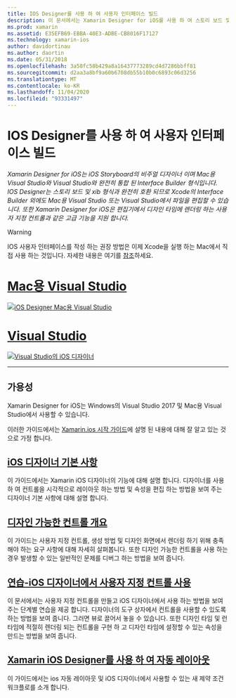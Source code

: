 ```yaml
---
title: IOS Designer를 사용 하 여 사용자 인터페이스 빌드
description: 이 문서에서는 Xamarin Designer for iOS를 사용 하 여 스토리 보드 및 xib 파일을 사용 하 여 앱의 사용자 인터페이스를 빌드하는 방법을 설명 합니다. 도구의 가용성, 기본 기능, 디자인할 수 있는 컨트롤을 설명 하 고 사용 연습을 제공 하는 문서에 연결 됩니다.
ms.prod: xamarin
ms.assetid: E35EFB69-EBBA-40E3-ADBE-CB8016F17127
ms.technology: xamarin-ios
author: davidortinau
ms.author: daortin
ms.date: 05/31/2018
ms.openlocfilehash: 3a58fc58b429a8a16437773289cd4d7286bbff81
ms.sourcegitcommit: d2aa3a8bf9a60b6708db55b10b0c6893c06d3256
ms.translationtype: MT
ms.contentlocale: ko-KR
ms.lasthandoff: 11/04/2020
ms.locfileid: "93331497"
---
```

# <a name="building-user-interfaces-with-the-ios-designer"></a>IOS Designer를 사용 하 여 사용자 인터페이스 빌드

_Xamarin Designer for iOS는 iOS Storyboard의 비주얼 디자이너 이며 Mac용 Visual Studio와 Visual Studio와 완전히 통합 된 Interface Builder 형식입니다. IOS Designer는 스토리 보드 및 xib 형식과 완전히 호환 되므로 Xcode의 Interface Builder 외에도 Mac용 Visual Studio 또는 Visual Studio에서 파일을 편집할 수 있습니다. 또한 Xamarin Designer for iOS은 편집기에서 디자인 타임에 렌더링 하는 사용자 지정 컨트롤과 같은 고급 기능을 지원 합니다._

> [!WARNING]
> IOS 사용자 인터페이스를 작성 하는 권장 방법은 이제 Xcode을 실행 하는 Mac에서 직접 사용 하는 것입니다. 자세한 내용은 여기를 [참조](~/ios/user-interface/ios-use-xcode.md)하세요.

# <a name="visual-studio-for-mac"></a>[Mac용 Visual Studio](#tab/macos)

[![iOS Designer Mac용 Visual Studio](images/designer-vsmac-sml.png "iOS 디자이너")](images/designer-vsmac.png#lightbox)

# <a name="visual-studio"></a>[Visual Studio](#tab/windows)

[![Visual Studio의 iOS 디자이너](images/designer-vs.png "iOS 디자이너")](images/designer-vs.png#lightbox)

-----

## <a name="availability"></a>가용성

Xamarin Designer for iOS는 Windows의 Visual Studio 2017 및 Mac용 Visual Studio에서 사용할 수 있습니다.

이러한 가이드에서는 [Xamarin.ios 시작 가이드](~/ios/get-started/index.md)에 설명 된 내용에 대해 잘 알고 있는 것으로 가정 합니다.

## <a name="ios-designer-basics"></a>[iOS 디자이너 기본 사항](introduction.md)

이 가이드에서는 Xamarin iOS 디자이너의 기능에 대해 설명 합니다. 디자이너를 사용 하 여 컨트롤을 시각적으로 레이아웃 하는 방법 및 속성을 편집 하는 방법을 보여 주는 디자이너 기본 사항에 대해 설명 합니다.

## <a name="designable-controls-overview"></a>[디자인 가능한 컨트롤 개요](ios-designable-controls-overview.md)

이 가이드는 사용자 지정 컨트롤, 생성 방법 및 디자인 화면에서 렌더링 하기 위해 충족 해야 하는 요구 사항에 대해 자세히 살펴봅니다. 또한 디자인 가능한 컨트롤을 사용 하는 경우 발생할 수 있는 일반적인 문제를 디버그 하는 방법을 보여 줍니다.

## <a name="walkthrough---using-custom-controls-with-ios-designer"></a>[연습-iOS 디자이너에서 사용자 지정 컨트롤 사용](ios-designable-controls-walkthrough.md)

이 문서에서는 사용자 지정 컨트롤을 만들고 iOS 디자이너에서 사용 하는 방법을 보여 주는 단계별 연습을 제공 합니다. 디자이너의 도구 상자에서 컨트롤을 사용할 수 있도록 하는 방법을 보여 줍니다. 그러면 뷰로 끌어서 놓을 수 있습니다. 또한 디자인 타임 및 런타임에 적절히 렌더링 되는 컨트롤을 구현 하 고 디자인 타임에 설정할 수 있는 속성을 만드는 방법을 보여 줍니다.

## <a name="auto-layout-with-the-xamarin-ios-designer"></a>[Xamarin iOS Designer를 사용 하 여 자동 레이아웃](designer-auto-layout.md)

이 가이드에서는 ios 자동 레이아웃 및 iOS 디자이너에서 사용할 수 있는 새 제약 조건 워크플로를 소개 합니다.
